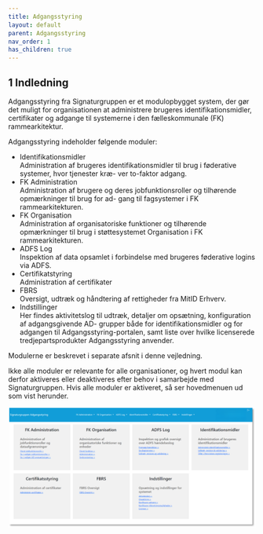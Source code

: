 ```yaml
---
title: Adgangsstyring
layout: default
parent: Adgangsstyring
nav_order: 1
has_children: true
---
```

## 1 Indledning

Adgangsstyring fra Signaturgruppen er et modulopbygget system, der gør det muligt for organisationen at
administrere brugeres identifikationsmidler, certifikater og adgange til systemerne i den fælleskommunale
(FK) rammearkitektur.

Adgangsstyring indeholder følgende moduler:

* Identifikationsmidler\
Administration af brugeres identifikationsmidler til brug i føderative systemer, hvor tjenester kræ-
ver to-faktor adgang.
* FK Administration\
Administration af brugere og deres jobfunktionsroller og tilhørende opmærkninger til brug for ad-
gang til fagsystemer i FK rammearkitekturen.
* FK Organisation\
Administration af organisatoriske funktioner og tilhørende opmærkninger til brug i støttesystemet
Organisation i FK rammearkitekturen.
* ADFS Log\
Inspektion af data opsamlet i forbindelse med brugeres føderative logins via ADFS.
* Certifikatstyring\
Administration af certifikater
* FBRS\
Oversigt, udtræk og håndtering af rettigheder fra MitID Erhverv.
* Indstillinger\
Her findes aktivitetslog til udtræk, detaljer om opsætning, konfiguration af adgangsgivende AD-
grupper både for identifikationsmidler og for adgangen til Adgangsstyring-portalen, samt liste over
hvilke licenserede tredjepartsprodukter Adgangsstyring anvender.

Modulerne er beskrevet i separate afsnit i denne vejledning.

Ikke alle moduler er relevante for alle organisationer, og hvert modul kan derfor aktiveres eller deaktiveres
efter behov i samarbejde med Signaturgruppen. Hvis alle moduler er aktiveret, så ser hovedmenuen ud
som vist herunder.

![Federation Menu](Billedmateriale\FederationFrontpage.png)


